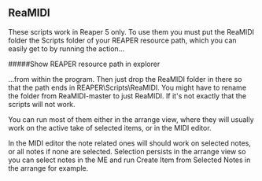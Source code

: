 ## ReaMIDI

These scripts work in Reaper 5 only.  To use them you must put the ReaMIDI folder
the Scripts folder of your REAPER resource path, which you can easily get to by
running the action...

#####Show REAPER resource path in explorer

...from within the program.  Then just drop the ReaMIDI folder in there so that
the path ends in REAPER\Scripts\ReaMIDI.  You might have to rename the folder
from ReaMIDI-master to just ReaMIDI.  If it's not exactly that the scripts 
will not work.

You can run most of them either in the arrange view, where they will usually work
on the active take of selected items, or in the MIDI editor.

In the MIDI editor the note related ones will should work on selected notes, or all 
notes if none are selected.  Selection persists in the arrange view so you can select
notes in the ME and run Create Item from Selected Notes in the arrange for example.